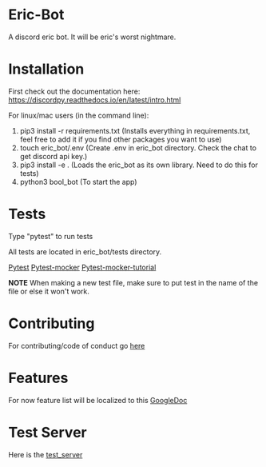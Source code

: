 # Eric-Bot

A discord eric bot. It will be eric's worst nightmare. 

# Installation

First check out the documentation here: https://discordpy.readthedocs.io/en/latest/intro.html

For linux/mac users (in the command line):

1. pip3 install -r requirements.txt
(Installs everything in requirements.txt, feel free to add it if you find other packages you want to use)
2. touch eric_bot/.env (Create .env in eric_bot directory. Check the chat to get discord api key.)
3. pip3 install -e . (Loads the eric_bot as its own library. Need to do this for tests)
4. python3 bool_bot (To start the app)

# Tests

Type "pytest" to run tests

All tests are located in eric_bot/tests directory.

[Pytest](https://docs.pytest.org/en/stable/)
[Pytest-mocker](https://pypi.org/project/pytest-mock/)
[Pytest-mocker-tutorial](https://changhsinlee.com/pytest-mock/)

**NOTE**
When making a new test file, make sure to put test in the name of the file or else it won't work.

# Contributing

For contributing/code of conduct go [here](./CONTRIBUTING.md)

# Features

For now feature list will be localized to this [GoogleDoc](https://docs.google.com/document/d/1NiyKNi84mMjQg219-CK9Bu_EmCaqTWaEj1crirnnbxM/edit?usp=sharing)

# Test Server

Here is the [test_server](https://discord.gg/qsmZYek)
